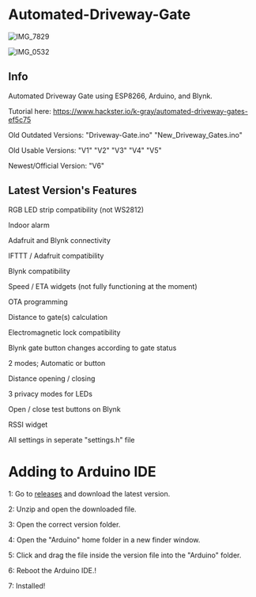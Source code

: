 # Automated-Driveway-Gate

![IMG_7829](https://user-images.githubusercontent.com/64373011/147396102-93ef6a0b-6274-4e68-8b66-8fe1e50ea647.jpeg)

![IMG_0532](https://user-images.githubusercontent.com/64373011/147396038-53ac4bd5-04f0-4970-9bf6-e07dc68c8bf8.jpeg)

## Info
Automated Driveway Gate using ESP8266, Arduino, and Blynk.

Tutorial here: https://www.hackster.io/k-gray/automated-driveway-gates-ef5c75

Old Outdated Versions:
"Driveway-Gate.ino"
"New_Driveway_Gates.ino"

Old Usable Versions:
"V1"
"V2"
"V3"
"V4"
"V5"

Newest/Official Version:
"V6"

## Latest Version's Features

RGB LED strip compatibility (not WS2812)

Indoor alarm

Adafruit and Blynk connectivity

IFTTT / Adafruit compatibility

Blynk compatibility

Speed / ETA widgets (not fully functioning at the moment)

OTA programming

Distance to gate(s) calculation

Electromagnetic lock compatibility

Blynk gate button changes according to gate status

2 modes; Automatic or button

Distance opening / closing

3 privacy modes for LEDs

Open / close test buttons on Blynk

RSSI widget

All settings in seperate "settings.h" file


# Adding to Arduino IDE
1: Go to [releases](https://github.com/Kgray44/Automated--Driveway-Gate/releases) and download the latest version.

2: Unzip and open the downloaded file.

3: Open the correct version folder.

4: Open the "Arduino" home folder in a new finder window.

5: Click and drag the file inside the version file into the "Arduino" folder.

6: Reboot the Arduino IDE.!

7: Installed!
